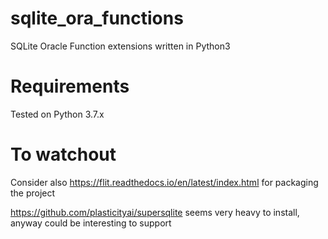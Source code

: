 # sqlite_ora_functions

SQLite Oracle Function extensions written in Python3

# Requirements
Tested on Python 3.7.x



 
# To watchout
Consider also 
https://flit.readthedocs.io/en/latest/index.html
for packaging the project

https://github.com/plasticityai/supersqlite
seems very heavy to install, anyway could be interesting to support